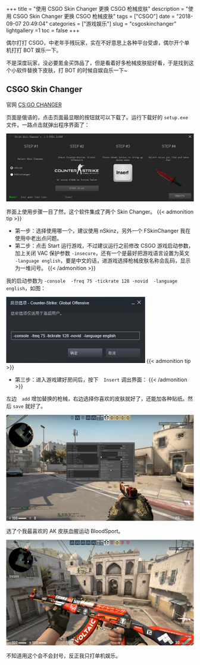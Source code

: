 +++
title = "使用 CSGO Skin Changer 更换 CSGO 枪械皮肤"
description = "使用 CSGO Skin Changer 更换 CSGO 枪械皮肤"
tags = ["CSGO"]
date = "2018-09-07 20:49:04"
categories = ["游戏娱乐"]
slug = "csgoskinchanger"
lightgallery =1
toc = false
+++

偶尔打打 CSGO，中老年手残玩家，实在不好意思上各种平台受虐，偶尔开个单机打打 BOT 娱乐一下。

不是深度玩家，没必要氪金买饰品了，但是看着好多枪械皮肤挺好看，于是找到这个小软件替换下皮肤，打 BOT 的时候自娱自乐一下~

##  CSGO Skin Changer

官网 [CS:GO CHANGER](http://cs-changer.ru/#)

页面是俄语的，点击页面最显眼的按钮就可以下载了。运行下载好的 `setup.exe` 文件，一路点击就弹出程序界面了：

![CSGO Skin Changer](skin-changer.jpg "CSGO Skin Changer")

界面上使用步骤一目了然，这个软件集成了两个 Skin Changer。
{{< admonition tip >}}
- 第一步：选择使用哪一个，建议使用 nSkinz，另外一个 FSkinChanger 我在使用中老出点问题。
- 第二步：点击 Start 运行游戏，不过建议运行之前修改 CSGO 游戏启动参数，加上关闭 VAC 保护参数 `-insecure`，还有一个是最好把游戏语言设置为英文　`-language english`，要是中文的话，进游戏选择枪械皮肤名称会乱码，显示为一堆问号。
{{< /admonition >}}

我的启动参数为 `-console  -freq 75 -tickrate 128 -novid  -language english`，如图：

![CS:GO 启动选项](csgo.jpg "CS:GO 启动选项")
{{< admonition tip >}}
- 第三步：进入游戏建好房间后，按下　`Insert` 调出界面：
{{< /admonition >}}

左边　`add` 增加替换的枪械，右边选择你喜欢的皮肤就好了，还能加各种贴纸。然后 `save` 就好了。

![CSGO Skin Changer 界面](skinchanger.jpg "CSGO Skin Changer 界面")

选了个我最喜欢的 AK 皮肤血腥运动 BloodSport。

![AK - BloodSport](ak47.jpg "AK - BloodSport")

不知道用这个会不会封号，反正我只打单机娱乐。